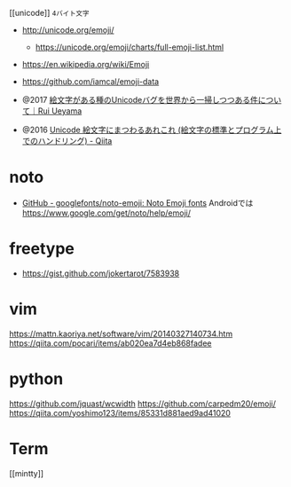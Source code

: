 [[unicode]]
`4バイト文字`

- http://unicode.org/emoji/
	- https://unicode.org/emoji/charts/full-emoji-list.html
- https://en.wikipedia.org/wiki/Emoji
- https://github.com/iamcal/emoji-data

- @2017 [絵文字がある種のUnicodeバグを世界から一掃しつつある件について｜Rui Ueyama](https://note.mu/ruiu/n/nc9d93a45c2ec)
- @2016 [Unicode 絵文字にまつわるあれこれ (絵文字の標準とプログラム上でのハンドリング) - Qiita](https://qiita.com/_sobataro/items/47989ee4b573e0c2adfc)

# noto
- [GitHub - googlefonts/noto-emoji: Noto Emoji fonts](https://github.com/googlefonts/noto-emoji)
Androidでは https://www.google.com/get/noto/help/emoji/

# freetype
- https://gist.github.com/jokertarot/7583938

# vim
https://mattn.kaoriya.net/software/vim/20140327140734.htm
https://qiita.com/pocari/items/ab020ea7d4eb868fadee

# python
https://github.com/jquast/wcwidth
https://github.com/carpedm20/emoji/
https://qiita.com/yoshimo123/items/85331d881aed9ad41020

# Term
[[mintty]]
